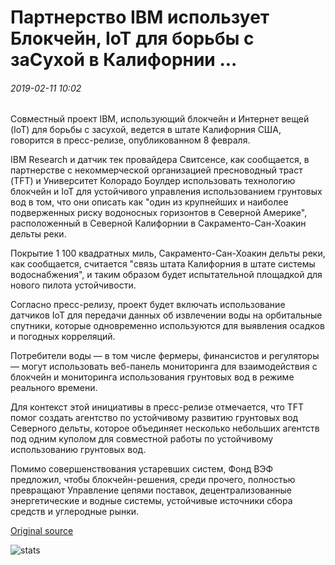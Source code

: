 # Партнерство IBM использует Блокчейн, IoT для борьбы с заСухой в Калифорнии ...

###### 2019-02-11 10:02

Совместный проект IBM, использующий блокчейн и Интернет вещей (IoT) для борьбы с засухой, ведется в штате Калифорния США, говорится в пресс-релизе, опубликованном 8 февраля.

IBM Research и датчик тек провайдера Свитсенсе, как сообщается, в партнерстве с некоммерческой организацией пресноводный траст (TFT) и Университет Колорадо Боулдер использовать технологию блокчейн и IoT для устойчивого управления использованием грунтовых вод в том, что они описать как "один из крупнейших и наиболее подверженных риску водоносных горизонтов в Северной Америке", расположенный в Северной Калифорнии в Сакраменто-Сан-Хоакин дельты реки.

Покрытие 1 100 квадратных миль, Сакраменто-Сан-Хоакин дельты реки, как сообщается, считается "связь штата Калифорния в штате системы водоснабжения", и таким образом будет испытательной площадкой для нового пилота устойчивости.

Согласно пресс-релизу, проект будет включать использование датчиков IoT для передачи данных об извлечении воды на орбитальные спутники, которые одновременно используются для выявления осадков и погодных корреляций.

Потребители воды — в том числе фермеры, финансистов и регуляторы — могут использовать веб-панель мониторинга для взаимодействия с блокчейн и мониторинга использования грунтовых вод в режиме реального времени.

Для контекст этой инициативы в пресс-релизе отмечается, что TFT помог создать агентство по устойчивому развитию грунтовых вод Северного дельты, которое объединяет несколько небольших агентств под одним куполом для совместной работы по устойчивому использованию грунтовых вод.

Помимо совершенствования устаревших систем, Фонд ВЭФ предложил, чтобы блокчейн-решения, среди прочего, полностью превращают Управление цепями поставок, децентрализованные энергетические и водные системы, устойчивые источники сбора средств и углеродные рынки.

[Original source](https://cointelegraph.com/news/ibm-partnership-uses-blockchain-iot-to-combat-drought-in-california)

![stats](https://c.statcounter.com/11760860/0/a89fa40b/1/ "stats")